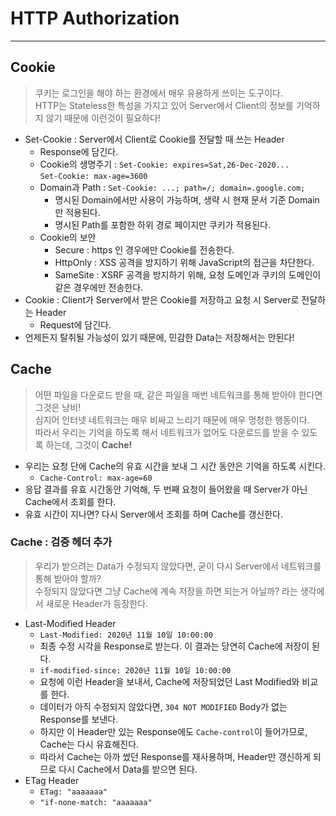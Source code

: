 # HTTP Authorization
---
## Cookie
> 쿠키는 로그인을 해야 하는 환경에서 매우 유용하게 쓰이는 도구이다.  
> HTTP는 Stateless한 특성을 가지고 있어 Server에서 Client의 정보를 기억하지 않기 때문에 이런것이 필요하다!  


- Set-Cookie : Server에서 Client로 Cookie를 전달할 때 쓰는 Header
  - Response에 담긴다.
  - Cookie의 생명주기 : ```Set-Cookie: expires=Sat,26-Dec-2020...```  
                       ```Set-Cookie: max-age=3600```
  - Domain과 Path : ```Set-Cookie: ...; path=/; domain=.google.com;```
    - 명시된 Domain에서만 사용이 가능하며, 생략 시 현재 문서 기준 Domain만 적용된다.
    - 명시된 Path를 포함한 하위 경로 페이지만 쿠키가 적용된다.
  - Cookie의 보안
    - Secure : https 인 경우에만 Cookie를 전송한다.
    - HttpOnly : XSS 공격을 방지하기 위해 JavaScript의 접근을 차단한다.
    - SameSite : XSRF 공격을 방지하기 위해, 요청 도메인과 쿠키의 도메인이 같은 경우에만 전송한다.
- Cookie : Client가 Server에서 받은 Cookie를 저장하고 요청 시 Server로 전달하는 Header
  - Request에 담긴다.
- 언제든지 탈취될 가능성이 있기 때문에, 민감한 Data는 저장해서는 안된다!

## Cache
> 어떤 파일을 다운로드 받을 때, 같은 파일을 매번 네트워크를 통해 받아야 한다면 그것은 낭비!  
> 심지어 인터넷 네트워크는 매우 비싸고 느리기 때문에 매우 멍청한 행동이다.  
> 따라서 우리는 기억을 하도록 해서 네트워크가 없어도 다운로드를 받을 수 있도록 하는데, 그것이 __Cache!__  

- 우리는 요청 단에 Cache의 유효 시간을 보내 그 시간 동안은 기억을 하도록 시킨다.
  - ```Cache-Control: max-age=60```
- 응답 결과를 유효 시간동안 기억해, 두 번째 요청이 들어왔을 때 Server가 아닌 Cache에서 조회를 한다.
- 유효 시간이 지나면? 다시 Server에서 조회를 하며 Cache를 갱신한다.

### Cache : 검증 헤더 추가
> 우리가 받으려는 Data가 수정되지 않았다면, 굳이 다시 Server에서 네트워크를 통해 받아야 할까?  
> 수정되지 않았다면 그냥 Cache에 계속 저장을 하면 되는거 아닐까? 라는 생각에서 새로운 Header가 등장한다.  

- Last-Modified Header
  - ```Last-Modified: 2020년 11월 10일 10:00:00```
  - 최종 수정 시각을 Response로 받는다. 이 결과는 당연히 Cache에 저장이 된다.
  - ```if-modified-since: 2020년 11월 10일 10:00:00```
  - 요청에 이런 Header을 보내서, Cache에 저장되었던 Last Modified와 비교를 한다.
  - 데이터가 아직 수정되지 않았다면, ```304 NOT MODIFIED``` Body가 없는 Response를 보낸다.
  - 하지만 이 Header만 있는 Response에도 ```Cache-control```이 들어가므로, Cache는 다시 유효해진다.
  - 따라서 Cache는 아까 썼던 Response를 재사용하며, Header만 갱신하게 되므로 다시 Cache에서 Data를 받으면 된다.
- ETag Header
  - ```ETag: "aaaaaaa"```
  - ```"if-none-match: "aaaaaaa"```
